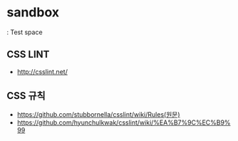 # sandbox
: Test space 

## CSS LINT 
- http://csslint.net/

## CSS 규칙
- https://github.com/stubbornella/csslint/wiki/Rules(원문)
- https://github.com/hyunchulkwak/csslint/wiki/%EA%B7%9C%EC%B9%99
